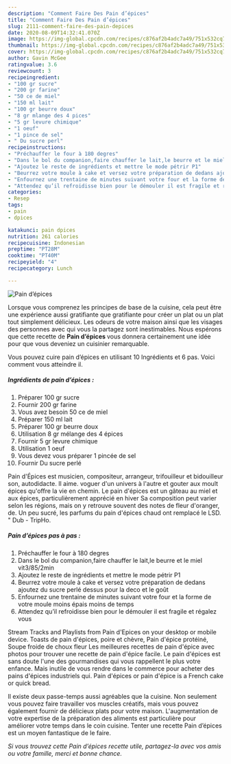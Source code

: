 ```yaml
---
description: "Comment Faire Des Pain d’épices"
title: "Comment Faire Des Pain d’épices"
slug: 2111-comment-faire-des-pain-depices
date: 2020-08-09T14:32:41.070Z
image: https://img-global.cpcdn.com/recipes/c876af2b4adc7a49/751x532cq70/pain-depices-photo-principale-de-la-recette.jpg
thumbnail: https://img-global.cpcdn.com/recipes/c876af2b4adc7a49/751x532cq70/pain-depices-photo-principale-de-la-recette.jpg
cover: https://img-global.cpcdn.com/recipes/c876af2b4adc7a49/751x532cq70/pain-depices-photo-principale-de-la-recette.jpg
author: Gavin McGee
ratingvalue: 3.6
reviewcount: 3
recipeingredient:
- "100 gr sucre"
- "200 gr farine"
- "50 ce de miel"
- "150 ml lait"
- "100 gr beurre doux"
- "8 gr mlange des 4 pices"
- "5 gr levure chimique"
- "1 oeuf"
- "1 pince de sel"
- " Du sucre perl"
recipeinstructions:
- "Préchauffer le four à 180 degres"
- "Dans le bol du companion,faire chauffer le lait,le beurre et le miel vit3/85/2min"
- "Ajoutez le reste de ingrédients et mettre le mode pétrir P1"
- "Beurrez votre moule à cake et versez votre préparation de dedans ajoutez du sucre perlé dessus pour la deco et le goût"
- "Enfournez une trentaine de minutes suivant votre four et la forme de votre moule moins épais moins de temps"
- "Attendez qu’il refroidisse bien pour le démouler il est fragile et régalez vous"
categories:
- Resep
tags:
- pain
- dpices

katakunci: pain dpices 
nutrition: 261 calories
recipecuisine: Indonesian
preptime: "PT28M"
cooktime: "PT40M"
recipeyield: "4"
recipecategory: Lunch

---
```



![Pain d’épices](https://img-global.cpcdn.com/recipes/c876af2b4adc7a49/751x532cq70/pain-depices-photo-principale-de-la-recette.jpg)

Lorsque vous comprenez les principes de base de la cuisine, cela peut être une expérience aussi gratifiante que gratifiante pour créer un plat ou un plat tout simplement délicieux. Les odeurs de votre maison ainsi que les visages des personnes avec qui vous la partagez sont inestimables. Nous espérons que cette recette de <strong> Pain d’épices </strong> vous donnera certainement une idée pour que vous deveniez un cuisinier remarquable.

<!--inarticleads1-->

Vous pouvez cuire pain d’épices en utilisant 10 Ingrédients et 6 pas. Voici comment vous atteindre il.

##### Ingrédients de pain d’épices :

1. Préparer 100 gr sucre
1. Fournir 200 gr farine
1. Vous avez besoin 50 ce de miel
1. Préparer 150 ml lait
1. Préparer 100 gr beurre doux
1. Utilisation 8 gr mélange des 4 épices
1. Fournir 5 gr levure chimique
1. Utilisation 1 oeuf
1. Vous devez vous préparer 1 pincée de sel
1. Fournir  Du sucre perlé


Pain d&#39;Épices est musicien, compositeur, arrangeur, trifouilleur et bidouilleur son, autodidacte. Il aime. voguer d&#39;un univers à l&#39;autre et gouter aux moult épices qu&#39;offre la vie en chemin. Le pain d&#39;épices est un gâteau au miel et aux épices, particulièrement apprécié en hiver Sa composition peut varier selon les régions, mais on y retrouve souvent des notes de fleur d&#39;oranger, de. Un peu sucré, les parfums du pain d&#39;épices chaud ont remplacé le LSD. &#34; Dub - TripHo. 

<!--inarticleads2-->

##### Pain d’épices pas à pas :

1. Préchauffer le four à 180 degres
1. Dans le bol du companion,faire chauffer le lait,le beurre et le miel vit3/85/2min
1. Ajoutez le reste de ingrédients et mettre le mode pétrir P1
1. Beurrez votre moule à cake et versez votre préparation de dedans ajoutez du sucre perlé dessus pour la deco et le goût
1. Enfournez une trentaine de minutes suivant votre four et la forme de votre moule moins épais moins de temps
1. Attendez qu’il refroidisse bien pour le démouler il est fragile et régalez vous


Stream Tracks and Playlists from Pain d&#39;Epices on your desktop or mobile device. Toasts de pain d&#39;épices, poire et chèvre, Pain d&#39;épice protéiné, Soupe froide de choux fleur Les meilleures recettes de pain d&#39;épice avec photos pour trouver une recette de pain d&#39;épice facile. Le pain d&#39;épices est sans doute l&#39;une des gourmandises qui vous rappellent le plus votre enfance. Mais inutile de vous rendre dans le commerce pour acheter des pains d&#39;épices industriels qui. Pain d&#39;épices or pain d&#39;épice is a French cake or quick bread. 

<!--inarticleads1-->

<p>
Il existe deux passe-temps aussi agréables que la cuisine. Non seulement vous pouvez faire travailler vos muscles créatifs, mais vous pouvez également fournir de délicieux plats pour votre maison. L'augmentation de votre expertise de la préparation des aliments est particulière pour améliorer votre temps dans le coin cuisine. Tenter une recette Pain d’épices est un moyen fantastique de le faire.
</p>

<p>
<i>Si vous trouvez cette Pain d’épices recette utile, partagez-la avec vos amis ou votre famille, merci et bonne chance.</i>
</p>

